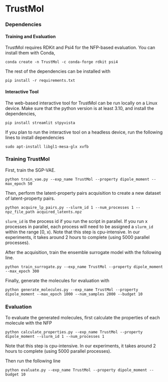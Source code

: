 # TrustMol

### Dependencies
#### Training and Evaluation
TrustMol requires RDKit and Psi4 for the NFP-based evaluation.
You can install them with Conda,

```
conda create -n TrustMol -c conda-forge rdkit psi4
```

The rest of the dependencies can be installed with

```
pip install -r requirements.txt
```

#### Interactive Tool
The web-based interactive tool for TrustMol can be run locally on a Linux device.
Make sure that the python version is at least 3.10, and install the dependencies,

```
pip install streamlit stpyvista
```

If you plan to run the interactive tool on a headless device, run the following lines to install dependencies

```
sudo apt-install libgl1-mesa-glx xvfb
```

### Training TrustMol
First, train the SGP-VAE.
```
python train_vae.py --exp_name TrustMol --property dipole_moment --max_epoch 50
```

Then, perform the latent-property pairs acquisition to create a new dataset of latent-property pairs.
```
python acquire_lp_pairs.py --slurm_id 1 --num_processes 1 --npz_file_path acquired_latents.npz
```
`slurm_id` is the process id if you run the script in parallel. If you run x processes in parallel, each process will need to be assigned a `slurm_id` within the range [0, x). 
Note that this step is cpu-intensive. In our experiments, it takes around 2 hours to complete (using 5000 parallel processes).

After the acquisition, train the ensemble surrogate model with the following line.

```
python train_surrogate.py --exp_name TrustMol --property dipole_moment --max_epoch 300
```

Finally, generate the molecules for evaluation with

```
python generate_molecules.py --exp_name TrustMol --property dipole_moment --max_epoch 1000 --num_samples 2000 --budget 10
```

### Evaluation
To evaluate the generated molecules, first calculate the properties of each molecule with the NFP
```
python calculate_properties.py --exp_name TrustMol --property dipole_moment --slurm_id 1 --num_processes 1
```
Note that this step is cpu-intensive. In our experiments, it takes around 2 hours to complete (using 5000 parallel processes).


Then run the following line
```
python evaluate.py --exp_name TrustMol --property dipole_moment --budget 10
```


